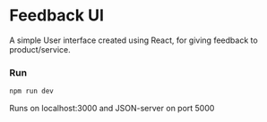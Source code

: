 # Feedback UI
A simple User interface created using React, for giving feedback to product/service.

### Run

```bash
npm run dev
```
Runs on localhost:3000 and JSON-server on port 5000
